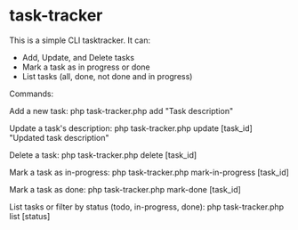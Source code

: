 # task-tracker

This is a simple CLI tasktracker. It can:
- Add, Update, and Delete tasks
- Mark a task as in progress or done
- List tasks (all, done, not done and in progress)

Commands:

Add a new task: 
php task-tracker.php add "Task description"

Update a task's description: 
php task-tracker.php update [task_id] "Updated task description"

Delete a task: 
php task-tracker.php delete [task_id]

Mark a task as in-progress: 
php task-tracker.php mark-in-progress [task_id]

Mark a task as done: 
php task-tracker.php mark-done [task_id]

List tasks or filter by status (todo, in-progress, done): 
php task-tracker.php list [status]

